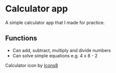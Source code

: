 # Calculator app

A simple calculator app that I made for practice.

## Functions
- Can add, subtract, multiply and divide numbers
- Can solve simple equations e.g. 4 x 8 - 2

Calculator icon by [Icons8](https://icons8.com/)
